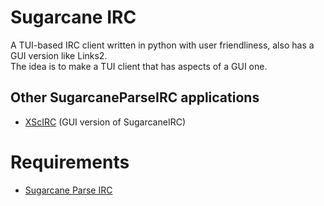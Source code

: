 # Sugarcane IRC
A TUI-based IRC client written in python with user friendliness, also has a GUI version like Links2.  
The idea is to make a TUI client that has aspects of a GUI one.

## Other SugarcaneParseIRC applications
* [XScIRC](https://github.com/sweeistaken/XScIRC) (GUI version of SugarcaneIRC)

# Requirements

* [Sugarcane Parse IRC](https://github.com/sweeistaken/SugarcaneParseIRC)
